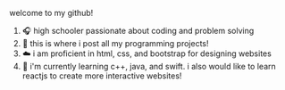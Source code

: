 welcome to my github!
<ol>
  <li>🎧 high schooler passionate about coding and problem solving</li>
  <li>💌 this is where i post all my programming projects!</li>
  <li>☁️ i am proficient in html, css, and bootstrap for designing websites</li>
  <li>🍵 i'm currently learning c++, java, and swift. i also would like to learn reactjs to create more interactive websites!</li>
</ol>
